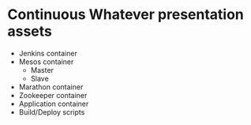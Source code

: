 # Continuous Whatever presentation assets

* Jenkins container
* Mesos container
  + Master
  + Slave
* Marathon container
* Zookeeper container
* Application container
* Build/Deploy scripts
